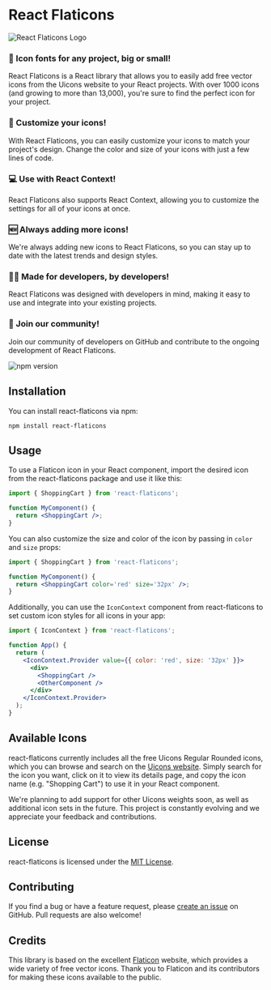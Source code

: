 # React Flaticons

![React Flaticons Logo](https://media.flaticon.com/dist/min/img/logo/flaticon_negative.svg)

### 🎉 Icon fonts for any project, big or small!

React Flaticons is a React library that allows you to easily add free vector icons from the Uicons website to your React projects. With over 1000 icons (and growing to more than 13,000), you're sure to find the perfect icon for your project.

### 🎨 Customize your icons!

With React Flaticons, you can easily customize your icons to match your project's design. Change the color and size of your icons with just a few lines of code.

### 💻 Use with React Context!

React Flaticons also supports React Context, allowing you to customize the settings for all of your icons at once.

### 🆕 Always adding more icons!

We're always adding new icons to React Flaticons, so you can stay up to date with the latest trends and design styles.

### 👨‍💻 Made for developers, by developers!

React Flaticons was designed with developers in mind, making it easy to use and integrate into your existing projects.

### 🤝 Join our community!

Join our community of developers on GitHub and contribute to the ongoing development of React Flaticons.




![npm version](https://badge.fury.io/js/react-flaticons.svg)


Installation
------------

You can install react-flaticons via npm:

`npm install react-flaticons`

Usage
-----

To use a Flaticon icon in your React component, import the desired icon from the react-flaticons package and use it like this:


```jsx
import { ShoppingCart } from 'react-flaticons';

function MyComponent() {
  return <ShoppingCart />;
}
```

You can also customize the size and color of the icon by passing in `color` and `size` props:



```jsx
import { ShoppingCart } from 'react-flaticons';

function MyComponent() {
  return <ShoppingCart color='red' size='32px' />;
}
```

Additionally, you can use the `IconContext` component from react-flaticons to set custom icon styles for all icons in your app:


```jsx
import { IconContext } from 'react-flaticons';

function App() {
  return (
    <IconContext.Provider value={{ color: 'red', size: '32px' }}>
      <div>
        <ShoppingCart />
        <OtherComponent />
      </div>
    </IconContext.Provider>
  );
}
```

Available Icons
---------------

react-flaticons currently includes all the free Uicons Regular Rounded icons, which you can browse and search on the [Uicons website](https://www.flaticon.com/uicons/interface-icons). Simply search for the icon you want, click on it to view its details page, and copy the icon name (e.g. "Shopping Cart") to use it in your React component.

We're planning to add support for other Uicons weights soon, as well as additional icon sets in the future. This project is constantly evolving and we appreciate your feedback and contributions.

License
-------

react-flaticons is licensed under the [MIT License](https://opensource.org/licenses/MIT).

Contributing
------------

If you find a bug or have a feature request, please [create an issue](https://github.com/hamedyosefian/react-flaticons/issues/new) on GitHub. Pull requests are also welcome!

Credits
-------

This library is based on the excellent [Flaticon](https://www.flaticon.com/) website, which provides a wide variety of free vector icons. Thank you to Flaticon and its contributors for making these icons available to the public.


